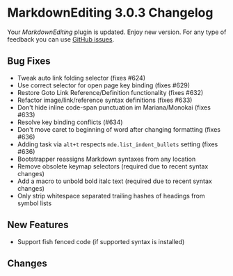 # MarkdownEditing 3.0.3 Changelog

Your _MarkdownEditing_ plugin is updated. Enjoy new version. For any type of
feedback you can use [GitHub issues][issues].

## Bug Fixes

* Tweak auto link folding selector (fixes #624)
* Use correct selector for open page key binding (fixes #629)
* Restore Goto Link Reference/Definition functionality (fixes #632)
* Refactor image/link/reference syntax definitions (fixes #633)
* Don't hide inline code-span punctuation im Mariana/Monokai (fixes #633)
* Resolve key binding conflicts (#634)
* Don't move caret to beginning of word after changing formatting (fixes #636)
* Adding task via `alt+t` respects `mde.list_indent_bullets` setting (fixes #636)
* Bootstrapper reassigns Markdown syntaxes from any location
* Remove obsolete keymap selectors (required due to recent syntax changes)
* Add a macro to unbold bold italc text (required due to recent syntax changes)
* Only strip whitespace separated trailing hashes of headings from symbol lists

## New Features

* Support fish fenced code (if supported syntax is installed)

## Changes

[issues]: https://github.com/SublimeText-Markdown/MarkdownEditing/issues
